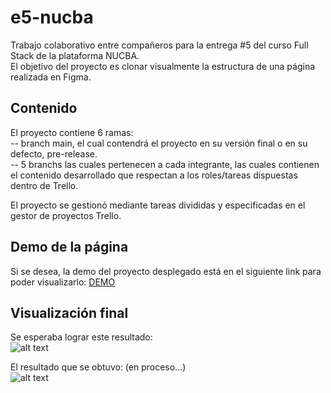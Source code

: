 # e5-nucba
Trabajo colaborativo entre compañeros para la entrega #5 del curso Full Stack  de la plataforma NUCBA.  
El objetivo del proyecto es clonar visualmente la estructura de una página realizada en Figma.


## Contenido
El proyecto contiene 6 ramas:  
-- branch main, el cual contendrá el proyecto en su versión final o en su defecto, pre-release.  
-- 5 branchs las cuales pertenecen a cada integrante, las cuales contienen el contenido desarrollado que respectan a los roles/tareas dispuestas dentro de Trello.  

El proyecto se gestionó mediante tareas divididas y especificadas en el gestor de proyectos Trello. 

## Demo de la página

Si se desea, la demo del proyecto desplegado está en el siguiente link para poder visualizarlo: [DEMO](https://e5-nucba-xi.vercel.app/)

## Visualización final

Se esperaba lograr este resultado:  
![alt text](https://ibb.co/9vsTYNY "Figma Nucbazappi")  

El resultado que se obtuvo: (en proceso...)  
![alt text](https://ibb.co/9vsTYNY "Clon Nucbazappi")
